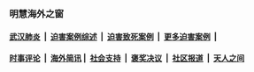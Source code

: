 
### 明慧海外之窗

####  [武汉肺炎](indexes/365.md?t=04160801) &nbsp;|&nbsp;  [迫害案例综述](indexes/328.md?t=04160801) &nbsp;|&nbsp; [迫害致死案例](indexes/277.md?t=04160801)  &nbsp;|&nbsp; [更多迫害案例](indexes/81.md?t=04160801)  &nbsp;|&nbsp; 
####  [时事评论](indexes/19.md?t=04160801) &nbsp;|&nbsp; [海外简讯](indexes/245.md?t=04160801)&nbsp;|&nbsp;  [社会支持](indexes/140.md?t=04160801) &nbsp;|&nbsp; [褒奖决议](indexes/282.md?t=04160801) &nbsp;|&nbsp; [社区报道](indexes/91.md?t=04160801)  &nbsp;|&nbsp; [天人之间](indexes/78.md?t=04160801) 

